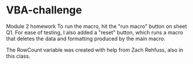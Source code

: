 # VBA-challenge
Module 2 homework
To run the macro, hit the "run macro" button on sheet Q1. 
For ease of testing, I also added a "reset" button, which runs a macro that
    deletes the data and formatting produced by the main macro.

The RowCount variable was created with help from Zach Rehfuss, also in this class.
